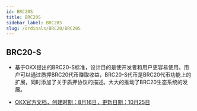 ```yaml
---
id: BRC20S
title: BRC20S
sidebar_label: BRC20S
slug: /ordinals/BRC20/BRC20S
---
```


## BRC20-S

- 基于OKX提出的BRC20-S标准，设计目的是使开发者和用户更容易使用。用户可以通过质押BRC20代币赚取收益，BRC20-S代币是BRC20代币功能上的扩展，同时添加了关于质押协议的描述。大大的推动了BRC20生态系统的发展。

- [OKX官方文档，创建时期：8月16日，更新日期：10月25日](https://www.okx.com/cn/help/how-do-i-deploy-my-staking-pools-with-brc20-s)
